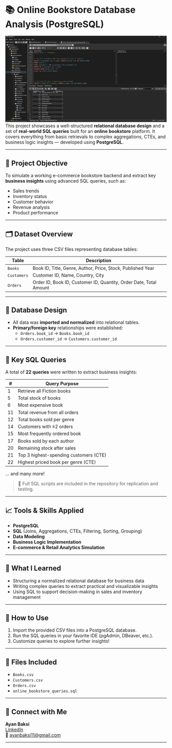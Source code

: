 # 📚 Online Bookstore Database Analysis (PostgreSQL)

![image alt](https://github.com/Ayan-baksi/Online-Bookstore-SQL-project/blob/main/ONLINE%20BOOKSTORE%20VIEWS.png?raw=true)
This project showcases a well-structured **relational database design** and a set of **real-world SQL queries** built for an **online bookstore** platform. It covers everything from basic retrievals to complex aggregations, CTEs, and business logic insights — developed using **PostgreSQL**.

---

## 📌 Project Objective

To simulate a working e-commerce bookstore backend and extract key **business insights** using advanced SQL queries, such as:

- Sales trends
- Inventory status
- Customer behavior
- Revenue analysis
- Product performance

---

## 🗂️ Dataset Overview

The project uses three CSV files representing database tables:

| Table      | Description                                |
|------------|--------------------------------------------|
| `Books`    | Book ID, Title, Genre, Author, Price, Stock, Published Year |
| `Customers`| Customer ID, Name, Country, City           |
| `Orders`   | Order ID, Book ID, Customer ID, Quantity, Order Date, Total Amount |

---

## 🧩 Database Design

- All data was **imported and normalized** into relational tables.
- **Primary/foreign key** relationships were established:
  - `Orders.book_id` → `Books.book_id`
  - `Orders.customer_id` → `Customers.customer_id`

---

## 🧠 Key SQL Queries

A total of **22 queries** were written to extract business insights:

| #  | Query Purpose |
|----|---------------|
| 1  | Retrieve all Fiction books |
| 5  | Total stock of books |
| 6  | Most expensive book |
| 11 | Total revenue from all orders |
| 12 | Total books sold per genre |
| 14 | Customers with ≥2 orders |
| 15 | Most frequently ordered book |
| 17 | Books sold by each author |
| 20 | Remaining stock after sales |
| 21 | Top 3 highest-spending customers (CTE) |
| 22 | Highest priced book per genre (CTE) |
  
... and many more!

> 🧪 Full SQL scripts are included in the repository for replication and testing.

---

## 📈 Tools & Skills Applied

- **PostgreSQL**
- **SQL** (Joins, Aggregations, CTEs, Filtering, Sorting, Grouping)
- **Data Modeling**
- **Business Logic Implementation**
- **E-commerce & Retail Analytics Simulation**

---

## 🧠 What I Learned

- Structuring a normalized relational database for business data  
- Writing complex queries to extract practical and visualizable insights  
- Using SQL to support decision-making in sales and inventory management  

---

## 🚀 How to Use

1. Import the provided CSV files into a PostgreSQL database.
2. Run the SQL queries in your favorite IDE (pgAdmin, DBeaver, etc.).
3. Customize queries to explore further insights!

---

## 📎 Files Included

- `Books.csv`  
- `Customers.csv`  
- `Orders.csv`  
- `online_bookstore_queries.sql` 

---

## 🔗 Connect with Me

**Ayan Baksi**  
[LinkedIn](https://www.linkedin.com/in/ayan-baksi)  
📧 ayanbaksi11@gmail.com  

---

